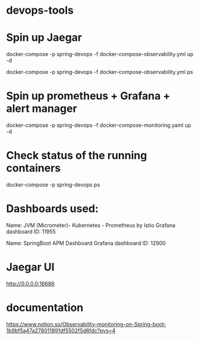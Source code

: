 # devops-tools

# Spin up Jaegar
docker-compose -p spring-devops -f docker-compose-observability.yml up -d

docker-compose -p spring-devops -f docker-compose-observability.yml ps
# Spin up prometheus + Grafana + alert manager
docker-compose -p spring-devops -f docker-compose-monitoring.yaml up -d

# Check status of the running containers
docker-compose -p spring-devops ps


# Dashboards used:

Name: JVM (Micrometer)- Kubernetes - Prometheus by Istio
Grafana dashboard ID: 11955

Name: SpringBoot APM Dashboard
Grafana dashboard ID: 12900


# Jaegar UI
http://0.0.0.0:16686

# documentation
https://www.notion.so/Observability-monitoring-on-Spring-boot-1b9bf5a47a278011891df5502f5d6fdc?pvs=4
